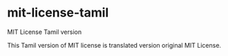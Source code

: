 # mit-license-tamil
MIT License Tamil version

This Tamil version of MIT license is translated version original MIT License.
